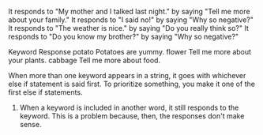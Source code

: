 It responds to "My mother and I talked last night." by saying "Tell me more about your family."
It responds to "I said no!" by saying "Why so negative?"
It responds to "The weather is nice." by saying "Do you really think so?"
It responds to "Do you know my brother?" by saying "Why so negative?"

Keyword		Response
potato		Potatoes are yummy.
flower		Tell me more about your plants.
cabbage		Tell me more about food.

When more than one keyword appears in a string, it goes with whichever else if statement is said first. To prioritize something, you make it one of the first else if statements. 

1. When a keyword is included in another word, it still responds to the keyword. This is a problem because, then, the responses don't make sense. 